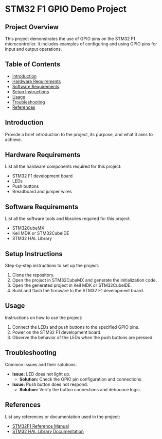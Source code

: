 # STM32 F1 GPIO Demo Project

## Project Overview
This project demonstrates the use of GPIO pins on the STM32 F1 microcontroller. It includes examples of configuring and using GPIO pins for input and output operations.

## Table of Contents
- [Introduction](#introduction)
- [Hardware Requirements](#hardware-requirements)
- [Software Requirements](#software-requirements)
- [Setup Instructions](#setup-instructions)
- [Usage](#usage)
- [Troubleshooting](#troubleshooting)
- [References](#references)

## Introduction
Provide a brief introduction to the project, its purpose, and what it aims to achieve.

## Hardware Requirements
List all the hardware components required for this project:
- STM32 F1 development board
- LEDs
- Push buttons
- Breadboard and jumper wires

## Software Requirements
List all the software tools and libraries required for this project:
- STM32CubeMX
- Keil MDK or STM32CubeIDE
- STM32 HAL Library

## Setup Instructions
Step-by-step instructions to set up the project:
1. Clone the repository.
2. Open the project in STM32CubeMX and generate the initialization code.
3. Open the generated project in Keil MDK or STM32CubeIDE.
4. Build and flash the firmware to the STM32 F1 development board.

## Usage
Instructions on how to use the project:
1. Connect the LEDs and push buttons to the specified GPIO pins.
2. Power on the STM32 F1 development board.
3. Observe the behavior of the LEDs when the push buttons are pressed.

## Troubleshooting
Common issues and their solutions:
- **Issue:** LED does not light up.
    - **Solution:** Check the GPIO pin configuration and connections.
- **Issue:** Push button does not respond.
    - **Solution:** Verify the button connections and debounce logic.

## References
List any references or documentation used in the project:
- [STM32F1 Reference Manual](https://www.st.com/resource/en/reference_manual/rm0008-stm32f101xx-stm32f102xx-stm32f103xx-stm32f105xx-and-stm32f107xx-advanced-armbased-32bit-mcus-stmicroelectronics.pdf)
- [STM32 HAL Library Documentation](https://www.st.com/en/embedded-software/stm32cube-mcu-packages.html)
